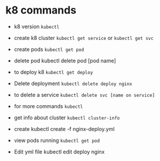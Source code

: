 # k8 commands

- k8 version
`kubectl`

- create k8 cluster
`kubectl get service` or `kubectl get svc`

- create pods
`kubectl get pod` 

- delete pod
kubectl delete pod [pod name] 

- to deploy k8
`kubectl get deploy`

- Delete deployment
`kubectl delete deploy nginx`



- to delete a service
`kubectl delete svc [name on service]`

- for more commands
`kubectl`

- get info about cluster
`kubectl cluster-info`


- create 
kubectl create -f nginx-deploy.yml

- view pods running
`kubectl get pod`

- Edit yml file
kubectl edit deploy nginx

